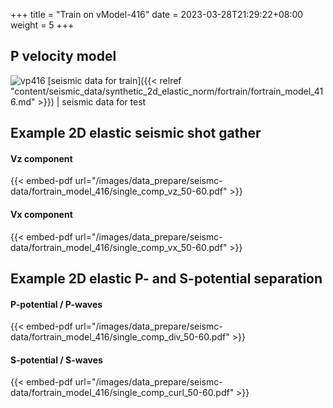 +++
title = "Train on vModel-416"
date =  2023-03-28T21:29:22+08:00
weight = 5
+++

## P velocity model

![vp416](/images/data_prepare/velocity-model/vp_416.svg?width=40pc) 
[seismic data for train]({{< relref "content/seismic_data/synthetic_2d_elastic_norm/fortrain/fortrain_model_416.md" >}}) | 
seismic data for test
## Example 2D elastic seismic shot gather

#### Vz component 
{{< embed-pdf url="/images/data_prepare/seismc-data/fortrain_model_416/single_comp_vz_50-60.pdf" >}}

#### Vx component 
{{< embed-pdf url="/images/data_prepare/seismc-data/fortrain_model_416/single_comp_vx_50-60.pdf" >}}

## Example 2D elastic P- and S-potential separation


#### P-potential / P-waves 
{{< embed-pdf url="/images/data_prepare/seismc-data/fortrain_model_416/single_comp_div_50-60.pdf" >}}


#### S-potential / S-waves 
{{< embed-pdf url="/images/data_prepare/seismc-data/fortrain_model_416/single_comp_curl_50-60.pdf" >}}


